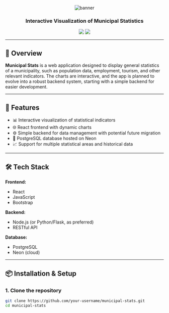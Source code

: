 <!-- Banner -->
<p align="center">
  <img src="https://capsule-render.vercel.app/api?type=waving&color=0:3A7BD5,100:00d2ff&height=180&section=header&text=Municipal%20Stats%20📊&fontSize=40&fontAlign=50&fontColor=ffffff" alt="banner"/>
</p>

<h3 align="center">Interactive Visualization of Municipal Statistics</h3>

<p align="center">
  <img src="https://img.shields.io/badge/Status-Planning-blue?style=flat-square" />
  <img src="https://img.shields.io/badge/License-MIT-green?style=flat-square" />
</p>

---

## 📌 Overview

**Municipal Stats** is a web application designed to display general statistics of a municipality, such as population data, employment, tourism, and other relevant indicators. The charts are interactive, and the app is planned to evolve into a robust backend system, starting with a simple backend for easier development.

---

## 🚀 Features

- 📊 Interactive visualization of statistical indicators
- 🌐 React frontend with dynamic charts
- ⚙️ Simple backend for data management with potential future migration
- 💾 PostgreSQL database hosted on Neon
- 📈 Support for multiple statistical areas and historical data

---

## 🛠️ Tech Stack

**Frontend:**

- React
- JavaScript
- Bootstrap

**Backend:**

- Node.js (or Python/Flask, as preferred)
- RESTful API

**Database:**

- PostgreSQL
- Neon (cloud)

---

## 📦 Installation & Setup

### 1. Clone the repository

```bash
git clone https://github.com/your-username/municipal-stats.git
cd municipal-stats

